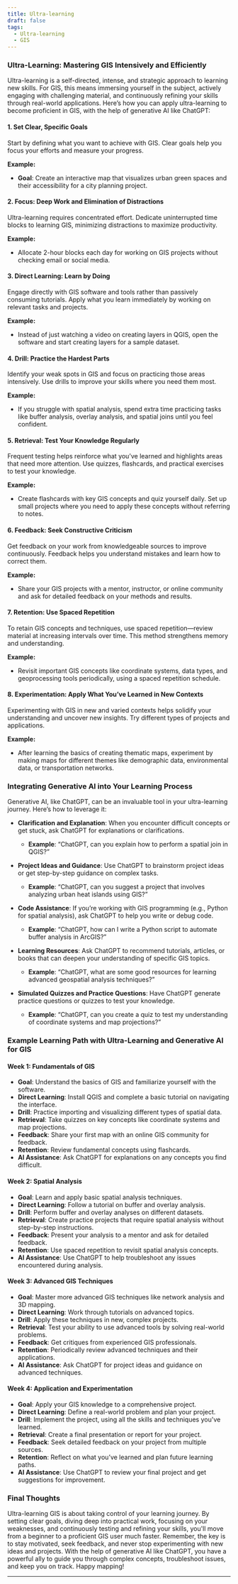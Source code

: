 ```yaml
---
title: Ultra-learning
draft: false
tags:
  - Ultra-learning
  - GIS
---
```


### Ultra-Learning: Mastering GIS Intensively and Efficiently

Ultra-learning is a self-directed, intense, and strategic approach to learning new skills. For GIS, this means immersing yourself in the subject, actively engaging with challenging material, and continuously refining your skills through real-world applications. Here’s how you can apply ultra-learning to become proficient in GIS, with the help of generative AI like ChatGPT:

#### 1. **Set Clear, Specific Goals**

Start by defining what you want to achieve with GIS. Clear goals help you focus your efforts and measure your progress.

**Example:**
- **Goal**: Create an interactive map that visualizes urban green spaces and their accessibility for a city planning project.

#### 2. **Focus: Deep Work and Elimination of Distractions**

Ultra-learning requires concentrated effort. Dedicate uninterrupted time blocks to learning GIS, minimizing distractions to maximize productivity.

**Example:**
- Allocate 2-hour blocks each day for working on GIS projects without checking email or social media.

#### 3. **Direct Learning: Learn by Doing**

Engage directly with GIS software and tools rather than passively consuming tutorials. Apply what you learn immediately by working on relevant tasks and projects.

**Example:**
- Instead of just watching a video on creating layers in QGIS, open the software and start creating layers for a sample dataset.

#### 4. **Drill: Practice the Hardest Parts**

Identify your weak spots in GIS and focus on practicing those areas intensively. Use drills to improve your skills where you need them most.

**Example:**
- If you struggle with spatial analysis, spend extra time practicing tasks like buffer analysis, overlay analysis, and spatial joins until you feel confident.

#### 5. **Retrieval: Test Your Knowledge Regularly**

Frequent testing helps reinforce what you’ve learned and highlights areas that need more attention. Use quizzes, flashcards, and practical exercises to test your knowledge.

**Example:**
- Create flashcards with key GIS concepts and quiz yourself daily. Set up small projects where you need to apply these concepts without referring to notes.

#### 6. **Feedback: Seek Constructive Criticism**

Get feedback on your work from knowledgeable sources to improve continuously. Feedback helps you understand mistakes and learn how to correct them.

**Example:**
- Share your GIS projects with a mentor, instructor, or online community and ask for detailed feedback on your methods and results.

#### 7. **Retention: Use Spaced Repetition**

To retain GIS concepts and techniques, use spaced repetition—review material at increasing intervals over time. This method strengthens memory and understanding.

**Example:**
- Revisit important GIS concepts like coordinate systems, data types, and geoprocessing tools periodically, using a spaced repetition schedule.

#### 8. **Experimentation: Apply What You’ve Learned in New Contexts**

Experimenting with GIS in new and varied contexts helps solidify your understanding and uncover new insights. Try different types of projects and applications.

**Example:**
- After learning the basics of creating thematic maps, experiment by making maps for different themes like demographic data, environmental data, or transportation networks.

### Integrating Generative AI into Your Learning Process

Generative AI, like ChatGPT, can be an invaluable tool in your ultra-learning journey. Here’s how to leverage it:

- **Clarification and Explanation**: When you encounter difficult concepts or get stuck, ask ChatGPT for explanations or clarifications.
  - **Example**: “ChatGPT, can you explain how to perform a spatial join in QGIS?”

- **Project Ideas and Guidance**: Use ChatGPT to brainstorm project ideas or get step-by-step guidance on complex tasks.
  - **Example**: “ChatGPT, can you suggest a project that involves analyzing urban heat islands using GIS?”

- **Code Assistance**: If you’re working with GIS programming (e.g., Python for spatial analysis), ask ChatGPT to help you write or debug code.
  - **Example**: “ChatGPT, how can I write a Python script to automate buffer analysis in ArcGIS?”

- **Learning Resources**: Ask ChatGPT to recommend tutorials, articles, or books that can deepen your understanding of specific GIS topics.
  - **Example**: “ChatGPT, what are some good resources for learning advanced geospatial analysis techniques?”

- **Simulated Quizzes and Practice Questions**: Have ChatGPT generate practice questions or quizzes to test your knowledge.
  - **Example**: “ChatGPT, can you create a quiz to test my understanding of coordinate systems and map projections?”

### Example Learning Path with Ultra-Learning and Generative AI for GIS

#### Week 1: Fundamentals of GIS

- **Goal**: Understand the basics of GIS and familiarize yourself with the software.
- **Direct Learning**: Install QGIS and complete a basic tutorial on navigating the interface.
- **Drill**: Practice importing and visualizing different types of spatial data.
- **Retrieval**: Take quizzes on key concepts like coordinate systems and map projections.
- **Feedback**: Share your first map with an online GIS community for feedback.
- **Retention**: Review fundamental concepts using flashcards.
- **AI Assistance**: Ask ChatGPT for explanations on any concepts you find difficult.

#### Week 2: Spatial Analysis

- **Goal**: Learn and apply basic spatial analysis techniques.
- **Direct Learning**: Follow a tutorial on buffer and overlay analysis.
- **Drill**: Perform buffer and overlay analyses on different datasets.
- **Retrieval**: Create practice projects that require spatial analysis without step-by-step instructions.
- **Feedback**: Present your analysis to a mentor and ask for detailed feedback.
- **Retention**: Use spaced repetition to revisit spatial analysis concepts.
- **AI Assistance**: Use ChatGPT to help troubleshoot any issues encountered during analysis.

#### Week 3: Advanced GIS Techniques

- **Goal**: Master more advanced GIS techniques like network analysis and 3D mapping.
- **Direct Learning**: Work through tutorials on advanced topics.
- **Drill**: Apply these techniques in new, complex projects.
- **Retrieval**: Test your ability to use advanced tools by solving real-world problems.
- **Feedback**: Get critiques from experienced GIS professionals.
- **Retention**: Periodically review advanced techniques and their applications.
- **AI Assistance**: Ask ChatGPT for project ideas and guidance on advanced techniques.

#### Week 4: Application and Experimentation

- **Goal**: Apply your GIS knowledge to a comprehensive project.
- **Direct Learning**: Define a real-world problem and plan your project.
- **Drill**: Implement the project, using all the skills and techniques you've learned.
- **Retrieval**: Create a final presentation or report for your project.
- **Feedback**: Seek detailed feedback on your project from multiple sources.
- **Retention**: Reflect on what you’ve learned and plan future learning paths.
- **AI Assistance**: Use ChatGPT to review your final project and get suggestions for improvement.

### Final Thoughts

Ultra-learning GIS is about taking control of your learning journey. By setting clear goals, diving deep into practical work, focusing on your weaknesses, and continuously testing and refining your skills, you'll move from a beginner to a proficient GIS user much faster. Remember, the key is to stay motivated, seek feedback, and never stop experimenting with new ideas and projects. With the help of generative AI like ChatGPT, you have a powerful ally to guide you through complex concepts, troubleshoot issues, and keep you on track. Happy mapping!

---
